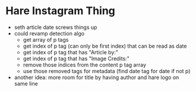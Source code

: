 # Hare Instagram Thing

- seth article date screws things up
- could revamp detection algo
  - get array of p tags
  - get index of p tag (can only be first index) that can be read as date
  - get index of p tag that has "Article by:"
  - get index of p tag that has "Image Credits:"
  - remove those indices from the content p tag array
  - use those removed tags for metadata (find date tag for date if not p)
- another idea: more room for title by having author and hare logo on same line
